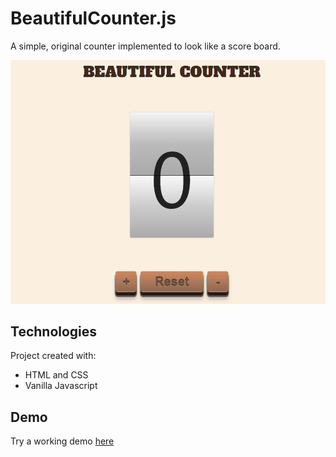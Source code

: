 # BeautifulCounter.js
A simple, original counter implemented to look like a score board.

<img src="https://github.com/andreadelorenzis/beautiful-counter.js/blob/main/assets/img/screen_app.PNG?raw=true" alt="screen" width="600" />

## Technologies
Project created with:
- HTML and CSS
- Vanilla Javascript

## Demo
Try a working demo <a href="https://www.andreadelorenzis.com/project_1_page/counter.html" target="_blank">here</a>

